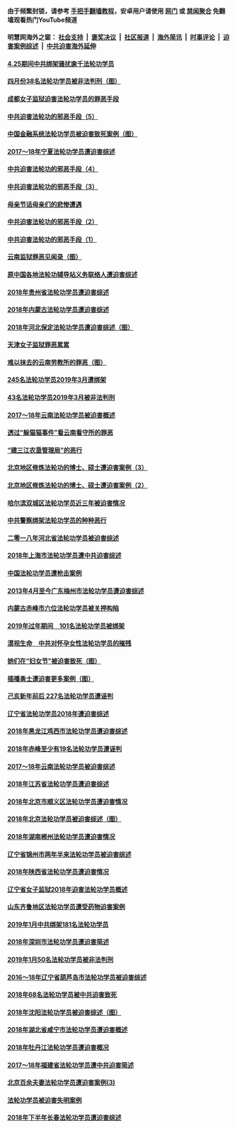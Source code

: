 #### 由于频繁封锁，请参考 [手把手翻墙教程](https://github.com/gfw-breaker/guides/wiki/)，安卓用户请使用 [网门](https://github.com/gfw-breaker/bn-android/blob/master/ogate.md?t=05260636) 或 [禁闻聚合](https://github.com/gfw-breaker/bn-android) 免翻墙观看热门YouTube频道 

#### 明慧网海外之窗：&nbsp;[社会支持](140.md?t=05260636) &nbsp;|&nbsp; [褒奖决议](282.md?t=05260636) &nbsp;|&nbsp; [社区报道](91.md?t=05260636) &nbsp;|&nbsp; [海外简讯](245.md?t=05260636) &nbsp;|&nbsp; [时事评论](251.md?t=05260636) &nbsp;|&nbsp; [迫害案例综述](328.md?t=05260636) &nbsp;|&nbsp; [中共迫害海外延伸](236.md?t=05260636) 

#### [4.25期间中共绑架骚扰逾千法轮功学员](../pages/328/387461.md?t=05260636) 

#### [四月份38名法轮功学员被非法判刑（图）](../pages/328/387019.md?t=05260636) 

#### [成都女子监狱迫害法轮功学员的罪恶手段](../pages/328/387052.md?t=05260636) 

#### [中共迫害法轮功的邪恶手段（5）](../pages/328/385889.md?t=05260636) 

#### [中国金融系统法轮功学员被迫害致死案例（图）](../pages/328/387062.md?t=05260636) 

#### [2017～18年宁夏法轮功学员遭迫害综述](../pages/328/386841.md?t=05260636) 

#### [中共迫害法轮功的邪恶手段（4）](../pages/328/385890.md?t=05260636) 

#### [中共迫害法轮功的邪恶手段（3）](../pages/328/385887.md?t=05260636) 

#### [母亲节话母亲们的悲惨遭遇](../pages/328/386412.md?t=05260636) 

#### [中共迫害法轮功的邪恶手段（2）](../pages/328/385888.md?t=05260636) 

#### [中共迫害法轮功的邪恶手段（1）](../pages/328/385886.md?t=05260636) 

#### [云南监狱罪恶见闻录（图）](../pages/328/385724.md?t=05260636) 

#### [原中国各地法轮功辅导站义务联络人遭迫害综述](../pages/328/385649.md?t=05260636) 

#### [2018年贵州省法轮功学员遭迫害综述](../pages/328/385681.md?t=05260636) 

#### [2018年内蒙古法轮功学员遭迫害综述](../pages/328/385263.md?t=05260636) 

#### [2018年河北保定法轮功学员遭迫害综述（图）](../pages/328/385300.md?t=05260636) 

#### [天津女子监狱罪恶累累](../pages/328/385253.md?t=05260636) 

#### [难以抹去的云南劳教所的罪恶（图）](../pages/328/385221.md?t=05260636) 

#### [245名法轮功学员2019年3月遭绑架](../pages/328/385187.md?t=05260636) 

#### [43名法轮功学员2019年3月被非法判刑](../pages/328/385182.md?t=05260636) 

#### [2017～18年云南法轮功学员被迫害概述](../pages/328/385004.md?t=05260636) 

#### [透过“躲猫猫事件”看云南看守所的罪恶](../pages/328/385067.md?t=05260636) 

#### [“建三江农垦管理局”的恶行](../pages/328/385027.md?t=05260636) 

#### [北京地区修炼法轮功的博士、硕士遭迫害案例（3）](../pages/328/384785.md?t=05260636) 

#### [北京地区修炼法轮功的博士、硕士遭迫害案例（2）](../pages/328/384784.md?t=05260636) 

#### [哈尔滨双城区法轮功学员近三年被迫害情况](../pages/328/384535.md?t=05260636) 

#### [中共警察绑架法轮功学员的种种恶行](../pages/328/384325.md?t=05260636) 

#### [二零一八年河北省法轮功学员被迫害综述](../pages/328/384198.md?t=05260636) 

#### [2018年上海市法轮功学员遭中共迫害综述](../pages/328/384199.md?t=05260636) 

#### [中国法轮功学员遭枪击案例](../pages/328/384033.md?t=05260636) 

#### [2013年4月至今广东梅州市法轮功学员遭迫害综述](../pages/328/383749.md?t=05260636) 

#### [内蒙古赤峰市六位法轮功学员被关押构陷](../pages/328/383688.md?t=05260636) 

#### [2019年过年期间　101名法轮功学员被绑架](../pages/328/383656.md?t=05260636) 

#### [漠视生命　中共对怀孕女性法轮功学员的摧残](../pages/328/383669.md?t=05260636) 

#### [她们在“妇女节”被迫害致死（图）](../pages/328/383651.md?t=05260636) 

#### [插播勇士遭迫害更多案例（图）](../pages/328/383599.md?t=05260636) 

#### [己亥新年前后 227名法轮功学员遭诬判](../pages/328/383600.md?t=05260636) 

#### [辽宁省法轮功学员2018年遭迫害综述](../pages/328/383493.md?t=05260636) 

#### [2018年黑龙江鸡西市法轮功学员遭迫害综述](../pages/328/383408.md?t=05260636) 

#### [2018年赤峰至少有19名法轮功学员遭诬判](../pages/328/383424.md?t=05260636) 

#### [2017～18年云南法轮功学员被迫害综述](../pages/328/383363.md?t=05260636) 

#### [2018年江苏省法轮功学员遭迫害综述](../pages/328/383165.md?t=05260636) 

#### [2018年北京市顺义区法轮功学员遭迫害情况](../pages/328/383093.md?t=05260636) 

#### [2018年北京法轮功学员被迫害综述（图）](../pages/328/382987.md?t=05260636) 

#### [2018年湖南郴州法轮功学员遭迫害情况](../pages/328/382862.md?t=05260636) 

#### [辽宁省锦州市两年半来法轮功学员被迫害综述](../pages/328/382725.md?t=05260636) 

#### [2018年陕西省法轮功学员遭迫害情况](../pages/328/382787.md?t=05260636) 

#### [辽宁省女子监狱2018年迫害法轮功学员概述](../pages/328/382736.md?t=05260636) 

#### [山东齐鲁地区法轮功学员遭受药物迫害案例](../pages/328/382743.md?t=05260636) 

#### [2019年1月中共绑架181名法轮功学员](../pages/328/382629.md?t=05260636) 

#### [2018年深圳市法轮功学员遭迫害简述](../pages/328/382526.md?t=05260636) 

#### [2019年1月50名法轮功学员被非法判刑](../pages/328/382544.md?t=05260636) 

#### [2016～18年辽宁省葫芦岛市法轮功学员被迫害综述](../pages/328/382595.md?t=05260636) 

#### [2018年68名法轮功学员被中共迫害致死](../pages/328/382525.md?t=05260636) 

#### [2018年沈阳法轮功学员被迫害综述（图）](../pages/328/382455.md?t=05260636) 

#### [2018年湖北省咸宁市法轮功学员遭迫害概述](../pages/328/381087.md?t=05260636) 

#### [2018年牡丹江法轮功学员遭迫害概况](../pages/328/380990.md?t=05260636) 

#### [2017～18年福建省法轮功学员遭中共迫害简述](../pages/328/380823.md?t=05260636) 

#### [北京百余夫妻法轮功学员遭迫害案例(3)](../pages/328/380721.md?t=05260636) 

#### [法轮功学员被迫害失明案例](../pages/328/380821.md?t=05260636) 

#### [2018年下半年长春法轮功学员遭迫害综述](../pages/328/380782.md?t=05260636) 

